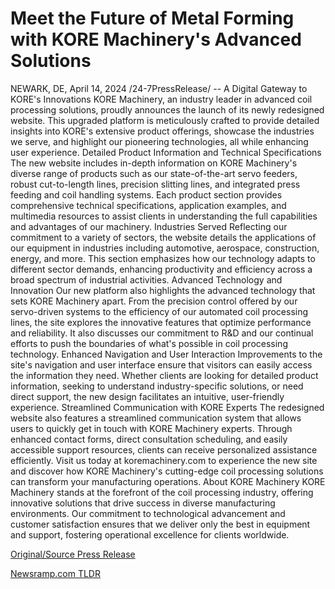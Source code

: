 # Meet the Future of Metal Forming with KORE Machinery's Advanced Solutions

NEWARK, DE, April 14, 2024 /24-7PressRelease/ --   A Digital Gateway to KORE's Innovations KORE Machinery, an industry leader in advanced coil processing solutions, proudly announces the launch of its newly redesigned website. This upgraded platform is meticulously crafted to provide detailed insights into KORE's extensive product offerings, showcase the industries we serve, and highlight our pioneering technologies, all while enhancing user experience.  Detailed Product Information and Technical Specifications The new website includes in-depth information on KORE Machinery's diverse range of products such as our state-of-the-art servo feeders, robust cut-to-length lines, precision slitting lines, and integrated press feeding and coil handling systems. Each product section provides comprehensive technical specifications, application examples, and multimedia resources to assist clients in understanding the full capabilities and advantages of our machinery.  Industries Served Reflecting our commitment to a variety of sectors, the website details the applications of our equipment in industries including automotive, aerospace, construction, energy, and more. This section emphasizes how our technology adapts to different sector demands, enhancing productivity and efficiency across a broad spectrum of industrial activities.  Advanced Technology and Innovation Our new platform also highlights the advanced technology that sets KORE Machinery apart. From the precision control offered by our servo-driven systems to the efficiency of our automated coil processing lines, the site explores the innovative features that optimize performance and reliability. It also discusses our commitment to R&D and our continual efforts to push the boundaries of what's possible in coil processing technology.  Enhanced Navigation and User Interaction Improvements to the site's navigation and user interface ensure that visitors can easily access the information they need. Whether clients are looking for detailed product information, seeking to understand industry-specific solutions, or need direct support, the new design facilitates an intuitive, user-friendly experience.  Streamlined Communication with KORE Experts The redesigned website also features a streamlined communication system that allows users to quickly get in touch with KORE Machinery experts. Through enhanced contact forms, direct consultation scheduling, and easily accessible support resources, clients can receive personalized assistance efficiently.  Visit us today at koremachinery.com to experience the new site and discover how KORE Machinery's cutting-edge coil processing solutions can transform your manufacturing operations.  About KORE Machinery KORE Machinery stands at the forefront of the coil processing industry, offering innovative solutions that drive success in diverse manufacturing environments. Our commitment to technological advancement and customer satisfaction ensures that we deliver only the best in equipment and support, fostering operational excellence for clients worldwide. 

[Original/Source Press Release](https://www.24-7pressrelease.com/press-release/510029/meet-the-future-of-metal-forming-with-kore-machinerys-advanced-solutions) 

[Newsramp.com TLDR](https://newsramp.com/None) 
